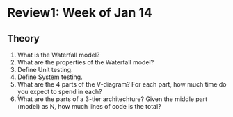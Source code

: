 # Review1: Week of Jan 14

## Theory

1. What is the Waterfall model?
2. What are the properties of the Waterfall model?
3. Define Unit testing.
4. Define System testing.
5. What are the 4 parts of the V-diagram? For each part, how much time do you expect to spend in each?
6. What are the parts of a 3-tier architechture? Given the middle part (model) as N, how much lines of code is the total?
